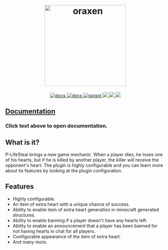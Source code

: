 <h1 align="center">
  <br>
  <img src="https://i.imgur.com/5JvGyWc.png" alt="oraxen" width="256">
  <br>
</h1>

<p align="center">
    <a href="https://ls.przemus.xyz/">
        <img href="https://ls.przemus.xyz/" alt="docs" src="https://img.shields.io/badge/docs-alpha-brightgreen"/>
    </a>
    <a href="https://www.paypal.me/devprzemus">
        <img href="https://www.paypal.me/devprzemus" alt="docs" src="https://img.shields.io/badge/donate-paypal-brightgreen"/>
    </a>
    <a href="https://www.spigotmc.org/resources/p-lifesteal.101967/">
        <img alt="spigot" src="https://img.shields.io/badge/spigot-lifesteal-brightgreen"/>
    </a>
    <a href="https://discord.gg/8sjwaQTHGC" alt="discord">
        <img src="https://img.shields.io/discord/974655539881574470?label=discord"/>
    </a>
    <a href="https://bstats.org/plugin/bukkit/P-LifeSteal" alt="servers">
        <img src="https://img.shields.io/bstats/servers/15176?color=brightgreen"/>
    </a>
    <a href="https://bstats.org/plugin/bukkit/P-LifeSteal" alt="players">
        <img src="https://img.shields.io/bstats/players/15176?color=brightgreen"/>
    </a>
</p>

## [Documentation](https://ls.przemus.xyz/)

### **Click text above to open documentation.**

## What is it?

P-LifeSteal brings a new game mechanic. When a player dies, he loses one of his hearts, but if he is killed by another
player, the killer will receive the opponent's heart. The plugin is highly configurable and you can learn more about its
features by looking at the plugin configuration.

## Features

- Highly configurable.
- An item of extra heart with a unique chance of success.
- Ability to enable item of extra heart generation in minecraft generated structures.
- Ability to enable banning if a player doesn't have any hearts left.
- Ability to enable an announcement that a player has been banned for not having hearts in chat for all players.
- Configurable appearance of the item of extra heart.
- And many more.